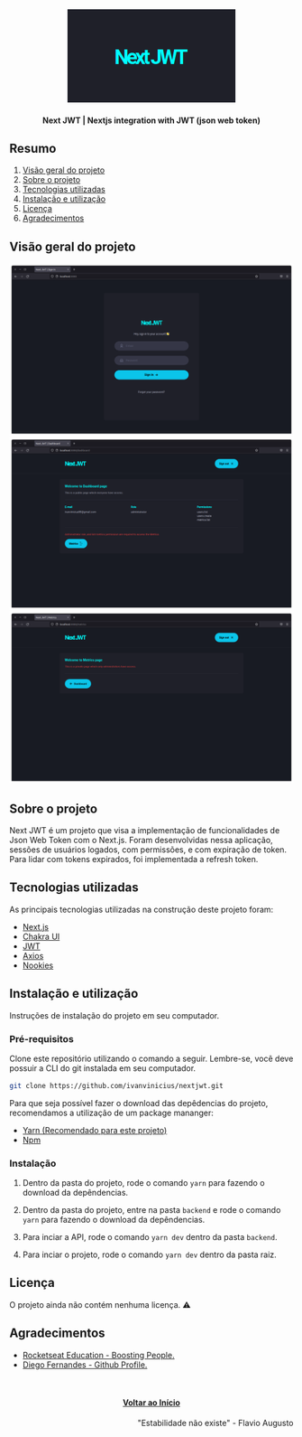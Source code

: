 <div id="top" align="center">
  <div>
    <img src="github/images/nextjwt-logo.png" alt="Logo">
  </div>
  <h4 align="center">Next JWT | Nextjs integration with JWT (json web token)</h4>
</div>

## Resumo

  <ol>
    <li><a href="#visão-geral-do-projeto">Visão geral do projeto</a></li>
    <li><a href="#sobre-o-projeto">Sobre o projeto</a></li>
    <li><a href="#tecnologias-utilizadas">Tecnologias utilizadas</a></li>
    <li><a href="#instalação-e-utilização">Instalação e utilização</a></li>
    <li><a href="#licença">Licença</a></li>
    <li><a href="#agradecimentos">Agradecimentos</a></li>
  </ol>

## Visão geral do projeto

<div align="center">
  <img src="github/images/nextjwt-signin.png" alt="Sign In">    
  <img src="github/images/nextjwt-dashboard.png" alt="Sign In">    
  <img src="github/images/nextjwt-metrics.png" alt="Sign In">    
</div>

## Sobre o projeto

Next JWT é um projeto que visa a implementação de funcionalidades de Json Web Token com o Next.js. Foram desenvolvidas 
nessa aplicação, sessões de usuários logados, com permissões, e com expiração de token. Para lidar com tokens expirados,
foi implementada a refresh token.

## Tecnologias utilizadas

As principais tecnologias utilizadas na construção deste projeto foram: 

* [Next.js](https://nextjs.org/)
* [Chakra UI](https://chakra-ui.com/guides/getting-started/nextjs-guide)
* [JWT](https://jwt.io/)
* [Axios](https://axios-http.com/docs/intro)
* [Nookies](https://github.com/maticzav/nookies)

## Instalação e utilização

Instruções de instalação do projeto em seu computador.

### Pré-requisitos

Clone este repositório utilizando o comando a seguir. Lembre-se, você deve possuir a CLI do git instalada em seu computador.

```sh
git clone https://github.com/ivanvinicius/nextjwt.git
```
Para que seja possível fazer o download das depêdencias do projeto, recomendamos a utilização de um package mananger:

* [Yarn (Recomendado para este projeto)](https://classic.yarnpkg.com/lang/en/docs/install/#debian-stable)
* [Npm](https://nodejs.org/en/)
  
### Instalação

1. Dentro da pasta do projeto, rode o comando ```yarn``` para fazendo o download da depêndencias.

2. Dentro da pasta do projeto, entre na pasta `backend` e rode o comando ```yarn``` para fazendo o download da depêndencias.

3. Para inciar a API, rode o comando ```yarn dev``` dentro da pasta `backend`.

4. Para inciar o projeto, rode o comando ```yarn dev``` dentro da pasta raiz.

## Licença

 O projeto ainda não contém nenhuma licença. ⚠️

## Agradecimentos

* [Rocketseat Education - Boosting People.](https://www.rocketseat.com.br/)
* [Diego Fernandes - Github Profile.](https://github.com/diego3g/)

<br/>
<h4 align="center"><a href="#top">Voltar ao Início</a></h4>

<p align="right">"Estabilidade não existe" - Flavio Augusto</p>